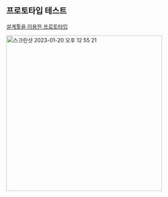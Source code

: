## 프로토타입 테스트 
<a href ="https://www.figma.com/proto/bhbONF2MqBUgj4vWDv2ys8/Untitled?node-id=1%3A2&scaling=min-zoom&page-id=0%3A1&starting-point-node-id=1%3A2"> 설계툴을 이용한 프로토타입 </a>

<img width="412" alt="스크린샷 2023-01-20 오후 12 55 21" src="https://user-images.githubusercontent.com/54762273/215251916-adea5770-d66a-4cc5-9310-f2f486e508d2.PNG">

